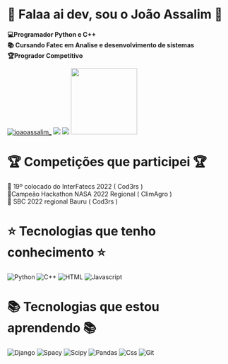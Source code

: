 # :space_invader: Falaa ai dev, sou o João Assalim :space_invader:

 __💻Programador Python e C++ <br>📚 Cursando Fatec em Analise e desenvolvimento de sistemas <br>🏆Progrador Competitivo<br>__
<div style="display: inline_block">
    <a href="https://instagram.com/joaoassalim_"><img src="https://img.shields.io/badge/Instagram-100000?style=for-the-badge&logo=instagram&logoColor=purple" alt="joaoassalim_" /></a>
    <a href="https://www.linkedin.com/in/joaoassalim/"><img src="https://img.shields.io/badge/LinkedIn-100000?style=for-the-badge&logo=linkedIn&logoColor=blue" /></a>
    <a href="https://wa.me/+55014997290453"><img src="https://img.shields.io/badge/WhatsApp-100000?style=for-the-badge&logo=WhatsApp&logoColor=green" /></a>
     <a href="https://www.beecrowd.com.br/judge/pt/profile/635834"><img src="https://www.beecrowd.com.br/home/wp-content/uploads/2021/08/beecrowd__roxoHorClean-small-PNG-1.png" width=150px/></a>

</div>

# :trophy: Competições que participei :trophy:

🏅 19º colocado do InterFatecs 2022 ( Cod3rs ) <br>
🥇Campeão Hackathon NASA 2022 Regional ( ClimAgro ) <br>
🏅 SBC 2022 regional Bauru ( Cod3rs ) <br>



# :star: Tecnologias que tenho conhecimento :star: ##
![Python](https://img.shields.io/badge/-Python-836FFF?style=for-the-badge&logo=Python&logoColor=white)
![C++](https://img.shields.io/badge/-C++-836FFF?style=for-the-badge&logo=Cplusplus&logoColor=white)
![HTML](https://img.shields.io/badge/-HTML5-836FFF?style=for-the-badge&logo=HTML5&logoColor=white)
![Javascript](https://img.shields.io/badge/-Javascript-836FFF?style=for-the-badge&logo=Javascript&logoColor=white)
 
# :books: Tecnologias que estou aprendendo :books: ##
![Django](https://img.shields.io/badge/-Django-9888fe?style=for-the-badge&logo=Django&logoColor=white)
![Spacy](https://img.shields.io/badge/-Spacy-9888fe?style=for-the-badge&logo=Spacy&logoColor=white)
![Scipy](https://img.shields.io/badge/-Scipy-9888fe?style=for-the-badge&logo=Scipy&logoColor=white)
![Pandas](https://img.shields.io/badge/-Pandas-9888fe?style=for-the-badge&logo=Pandas&logoColor=white)
![Css](https://img.shields.io/badge/-Css3-9888fe?style=for-the-badge&logo=Css3&logoColor=white)
![Git](https://img.shields.io/badge/-Git-836FFF?style=for-the-badge&logo=Git&logoColor=white)
